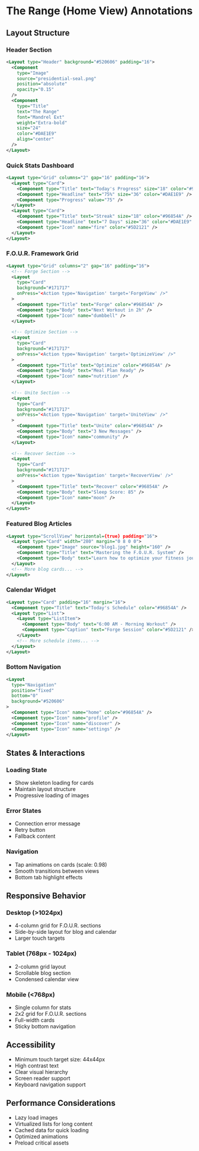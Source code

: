 # The Range (Home View) Annotations

## Layout Structure

### Header Section
```xml
<Layout type="Header" background="#520606" padding="16">
  <Component 
    type="Image"
    source="presidential-seal.png"
    position="absolute"
    opacity="0.15"
  />
  <Component
    type="Title"
    text="The Range"
    font="Mandrel Ext"
    weight="Extra-bold"
    size="24"
    color="#DAE1E9"
    align="center"
  />
</Layout>
```

### Quick Stats Dashboard
```xml
<Layout type="Grid" columns="2" gap="16" padding="16">
  <Layout type="Card">
    <Component type="Title" text="Today's Progress" size="18" color="#96854A" />
    <Component type="Headline" text="75%" size="36" color="#DAE1E9" />
    <Component type="Progress" value="75" />
  </Layout>
  <Layout type="Card">
    <Component type="Title" text="Streak" size="18" color="#96854A" />
    <Component type="Headline" text="7 Days" size="36" color="#DAE1E9" />
    <Component type="Icon" name="fire" color="#5D2121" />
  </Layout>
</Layout>
```

### F.O.U.R. Framework Grid
```xml
<Layout type="Grid" columns="2" gap="16" padding="16">
  <!-- Forge Section -->
  <Layout 
    type="Card" 
    background="#171717" 
    onPress="<Action type='Navigation' target='ForgeView' />"
  >
    <Component type="Title" text="Forge" color="#96854A" />
    <Component type="Body" text="Next Workout in 2h" />
    <Component type="Icon" name="dumbbell" />
  </Layout>
  
  <!-- Optimize Section -->
  <Layout 
    type="Card" 
    background="#171717"
    onPress="<Action type='Navigation' target='OptimizeView' />"
  >
    <Component type="Title" text="Optimize" color="#96854A" />
    <Component type="Body" text="Meal Plan Ready" />
    <Component type="Icon" name="nutrition" />
  </Layout>
  
  <!-- Unite Section -->
  <Layout 
    type="Card" 
    background="#171717"
    onPress="<Action type='Navigation' target='UniteView' />"
  >
    <Component type="Title" text="Unite" color="#96854A" />
    <Component type="Body" text="3 New Messages" />
    <Component type="Icon" name="community" />
  </Layout>
  
  <!-- Recover Section -->
  <Layout 
    type="Card" 
    background="#171717"
    onPress="<Action type='Navigation' target='RecoverView' />"
  >
    <Component type="Title" text="Recover" color="#96854A" />
    <Component type="Body" text="Sleep Score: 85" />
    <Component type="Icon" name="moon" />
  </Layout>
</Layout>
```

### Featured Blog Articles
```xml
<Layout type="ScrollView" horizontal={true} padding="16">
  <Layout type="Card" width="280" margin="0 8 0 0">
    <Component type="Image" source="blog1.jpg" height="160" />
    <Component type="Title" text="Mastering the F.O.U.R. System" />
    <Component type="Body" text="Learn how to optimize your fitness journey..." />
  </Layout>
  <!-- More blog cards... -->
</Layout>
```

### Calendar Widget
```xml
<Layout type="Card" padding="16" margin="16">
  <Component type="Title" text="Today's Schedule" color="#96854A" />
  <Layout type="List">
    <Layout type="ListItem">
      <Component type="Body" text="6:00 AM - Morning Workout" />
      <Component type="Caption" text="Forge Session" color="#5D2121" />
    </Layout>
    <!-- More schedule items... -->
  </Layout>
</Layout>
```

### Bottom Navigation
```xml
<Layout 
  type="Navigation" 
  position="fixed" 
  bottom="0" 
  background="#520606"
>
  <Component type="Icon" name="home" color="#96854A" />
  <Component type="Icon" name="profile" />
  <Component type="Icon" name="discover" />
  <Component type="Icon" name="settings" />
</Layout>
```

## States & Interactions

### Loading State
- Show skeleton loading for cards
- Maintain layout structure
- Progressive loading of images

### Error States
- Connection error message
- Retry button
- Fallback content

### Navigation
- Tap animations on cards (scale: 0.98)
- Smooth transitions between views
- Bottom tab highlight effects

## Responsive Behavior

### Desktop (>1024px)
- 4-column grid for F.O.U.R. sections
- Side-by-side layout for blog and calendar
- Larger touch targets

### Tablet (768px - 1024px)
- 2-column grid layout
- Scrollable blog section
- Condensed calendar view

### Mobile (<768px)
- Single column for stats
- 2x2 grid for F.O.U.R. sections
- Full-width cards
- Sticky bottom navigation

## Accessibility

- Minimum touch target size: 44x44px
- High contrast text
- Clear visual hierarchy
- Screen reader support
- Keyboard navigation support

## Performance Considerations

- Lazy load images
- Virtualized lists for long content
- Cached data for quick loading
- Optimized animations
- Preload critical assets
